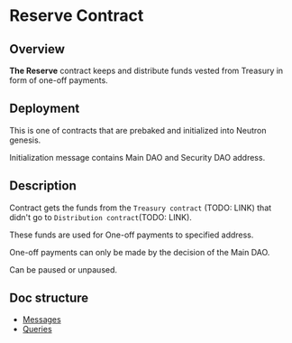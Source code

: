 # Reserve Contract

## Overview

**The Reserve** contract keeps and distribute funds vested from Treasury in form of one-off payments.

## Deployment

This is one of contracts that are prebaked and initialized into Neutron genesis.

Initialization message contains Main DAO and Security DAO address.

## Description
Contract gets the funds from the `Treasury contract` (TODO: LINK) that didn't go to `Distribution contract`(TODO: LINK).

These funds are used for One-off payments to specified address.

One-off payments can only be made by the decision of the Main DAO.

Can be paused or unpaused.

## Doc structure
- [Messages](./messages.md)
- [Queries](./queries.md)
